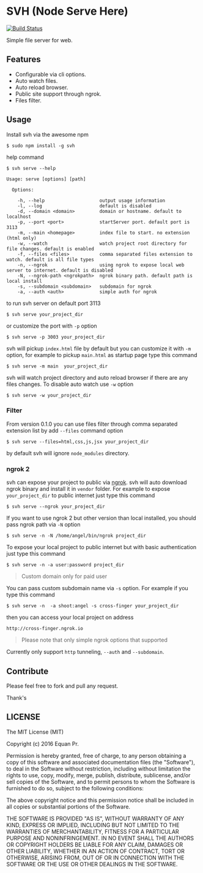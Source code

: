 # SVH (Node Serve Here)


[![Build Status](https://travis-ci.org/junwatu/svh.png?branch=master)](https://travis-ci.org/junwatu/svh)

Simple file server for web.

## Features

- Configurable via cli options.
- Auto watch files.
- Auto reload browser.
- Public site support through ngrok.
- Files filter.

## Usage

Install svh via the awesome npm

```
$ sudo npm install -g svh
```

help command

```
$ svh serve --help

Usage: serve [options] [path]

  Options:

    -h, --help                    output usage information
    -l, --log                     default is disabled
    -d, --domain <domain>         domain or hostname. default to localhost
    -p, --port <port>             startServer port. default port is 3113
    -m, --main <homepage>         index file to start. no extension (html only)
    -w, --watch                   watch project root directory for file changes. default is enabled
    -f, --files <files>           comma separated files extension to watch. default is all file types
    -n, --ngrok                   using ngrok to expose local web server to internet. default is disabled
    -N, --ngrok-path <ngrokpath>  ngrok binary path. default path is local install
    -s, --subdomain <subdomain>   subdomain for ngrok
    -a, --auth <auth>             simple auth for ngrok

```

to run svh server on default port 3113

```
$ svh serve your_project_dir
```

or customize the port with `-p` option

```
$ svh serve -p 3003 your_project_dir
```

svh will pickup `index.html` file by default but you can customize it with `-m` option, for example to pickup `main.html` as startup page type this command

```
$ svh serve -m main  your_project_dir
```

svh will watch project directory and auto reload browser if there are any files changes.
To disable auto watch use `-w` option

```
$ svh serve -w your_project_dir
```
### Filter

From version 0.1.0 you can use files filter through comma separated extension list by add `--files` command option

```
$ svh serve --files=html,css,js,jsx your_project_dir
```

by default svh will ignore `node_modules` directory.

### ngrok 2

svh can expose your project to public via [ngrok][1]. svh  will auto download ngrok binary and install it in `vendor` folder. 
 For example to expose `your_project_dir` to public internet just type this command

```
$ svh serve --ngrok your_project_dir

```

If you want to use ngrok 2 but other version than local installed, you should pass ngrok path via `-N` option

```
$ svh serve -n -N /home/angel/bin/ngrok project_dir
```

To expose your local project to public internet but with basic authentication just type this command

```
$ svh serve -n -a user:password project_dir
``` 
> Custom domain only for paid user

You can pass custom subdomain name via `-s` option. For example if you type this command

```
$ svh serve -n  -a shoot:angel -s cross-finger your_project_dir
```
then you can access your local project on address

```
http://cross-finger.ngrok.io
```

> Please note that only simple ngrok options that supported 

Currently only support `http` tunneling, `--auth` and `--subdomain`.


## Contribute

Please feel free to fork and pull any request.

Thank's


## LICENSE

The MIT License (MIT)

Copyright (c) 2016 Equan Pr.

Permission is hereby granted, free of charge, to any person obtaining a copy of this software and associated
documentation files (the "Software"), to deal in the Software without restriction, including without limitation
the rights to use, copy, modify, merge, publish, distribute, sublicense, and/or sell copies of the Software, and
to permit persons to whom the Software is furnished to do so, subject to the following conditions:

The above copyright notice and this permission notice shall be included in all copies or substantial portions of
the Software.

THE SOFTWARE IS PROVIDED "AS IS", WITHOUT WARRANTY OF ANY KIND, EXPRESS OR IMPLIED, INCLUDING BUT NOT LIMITED TO
THE WARRANTIES OF MERCHANTABILITY, FITNESS FOR A PARTICULAR PURPOSE AND NONINFRINGEMENT. IN NO EVENT SHALL THE AUTHORS
OR COPYRIGHT HOLDERS BE LIABLE FOR ANY CLAIM, DAMAGES OR OTHER LIABILITY, WHETHER IN AN ACTION OF CONTRACT, TORT
OR OTHERWISE, ARISING FROM, OUT OF OR IN CONNECTION WITH THE SOFTWARE OR THE USE OR OTHER DEALINGS IN THE SOFTWARE.


  [1]: https://ngrok.com/
